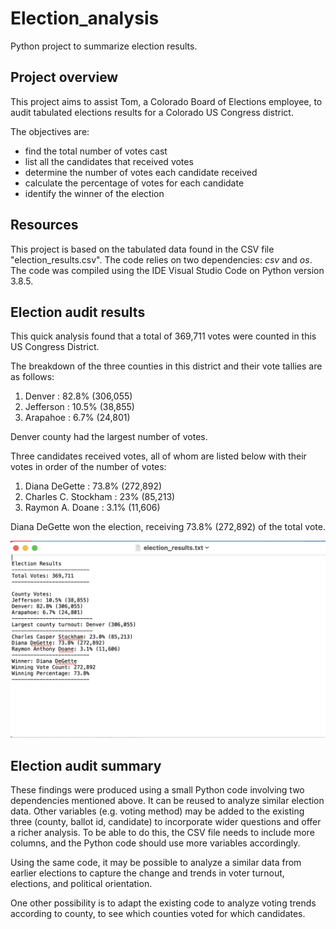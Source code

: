 # Election_analysis
Python project to summarize election results.

## Project overview
This project aims to assist Tom, a Colorado Board of Elections employee, to audit tabulated elections results for a Colorado US Congress district.

The objectives are:
* find the total number of votes cast
* list all the candidates that received votes
* determine the number of votes each candidate received
* calculate the percentage of votes for each candidate
* identify the winner of the election

## Resources
This project is based on the tabulated data found in the CSV file "election_results.csv".
The code relies on two dependencies: *_csv_* and *_os_*.
The code was compiled using the IDE Visual Studio Code on Python version 3.8.5.

## Election audit results
This quick analysis found that a total of 369,711 votes were counted in this US Congress District.

The breakdown of the three counties in this district and their vote tallies are as follows:
1. Denver : 82.8% (306,055)
2. Jefferson : 10.5% (38,855)
3. Arapahoe : 6.7% (24,801)

Denver county had the largest number of votes.

Three candidates received votes, all of whom are listed below with their votes in order of the number of votes:
1. Diana DeGette : 73.8% (272,892)
2. Charles C. Stockham : 23% (85,213)
3. Raymon A. Doane : 3.1% (11,606)

Diana DeGette won the election, receiving 73.8% (272,892) of the total vote.

![Election audit output file](https://github.com/mustail/Election_analysis/blob/a0209a30ddc430910a2cfb96794858049302c613/Resources/election.png)

## Election audit summary
These findings were produced using a small Python code involving two dependencies mentioned above. It can be reused to analyze similar election data. Other variables (e.g. voting method) may be added to the existing three (county, ballot id, candidate) to incorporate wider questions and offer a richer analysis. To be able to do this, the CSV file needs to include more columns, and the Python code should use more variables accordingly.

Using the same code, it may be possible to analyze a similar data from earlier elections to capture the change and trends in voter turnout, elections, and political orientation.

One other possibility is to adapt the existing code to analyze voting trends according to county, to see which counties voted for which candidates.





